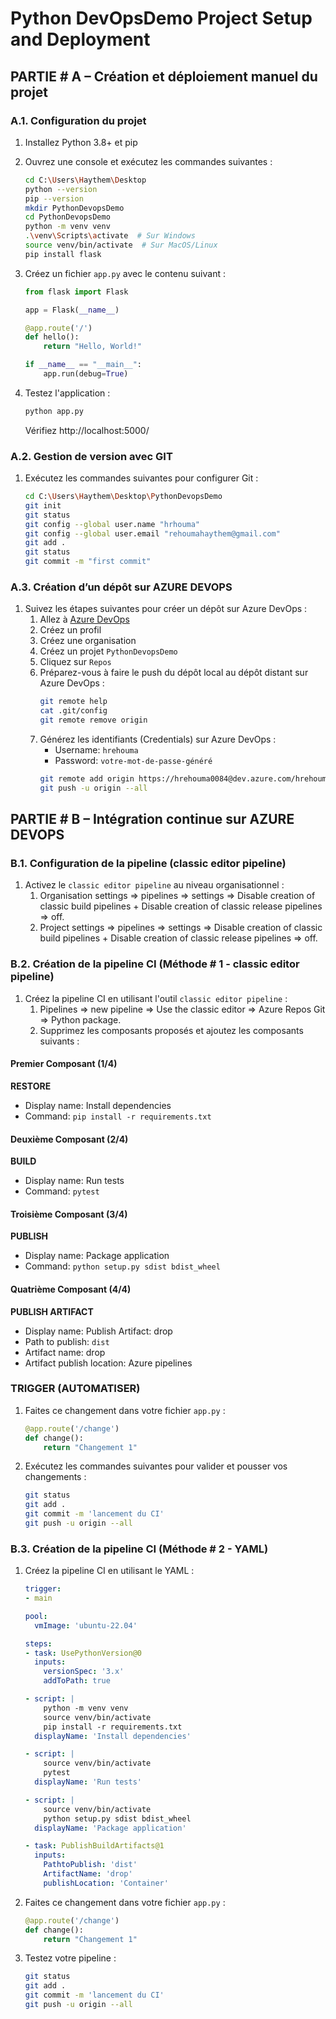 # Python DevOpsDemo Project Setup and Deployment

## PARTIE # A – Création et déploiement manuel du projet

### A.1. Configuration du projet
1. Installez Python 3.8+ et pip
2. Ouvrez une console et exécutez les commandes suivantes :
    ```bash
    cd C:\Users\Haythem\Desktop
    python --version
    pip --version
    mkdir PythonDevopsDemo
    cd PythonDevopsDemo
    python -m venv venv
    .\venv\Scripts\activate  # Sur Windows
    source venv/bin/activate  # Sur MacOS/Linux
    pip install flask
    ```

3. Créez un fichier `app.py` avec le contenu suivant :
    ```python
    from flask import Flask

    app = Flask(__name__)

    @app.route('/')
    def hello():
        return "Hello, World!"

    if __name__ == "__main__":
        app.run(debug=True)
    ```

4. Testez l'application :
    ```bash
    python app.py
    ```
   Vérifiez http://localhost:5000/

### A.2. Gestion de version avec GIT
1. Exécutez les commandes suivantes pour configurer Git :
    ```bash
    cd C:\Users\Haythem\Desktop\PythonDevopsDemo
    git init
    git status
    git config --global user.name "hrhouma"
    git config --global user.email "rehoumahaythem@gmail.com"
    git add .
    git status
    git commit -m "first commit"
    ```

### A.3. Création d’un dépôt sur AZURE DEVOPS
1. Suivez les étapes suivantes pour créer un dépôt sur Azure DevOps :
    1. Allez à [Azure DevOps](https://dev.azure.com/)
    2. Créez un profil
    3. Créez une organisation
    4. Créez un projet `PythonDevopsDemo`
    5. Cliquez sur `Repos`
    6. Préparez-vous à faire le push du dépôt local au dépôt distant sur Azure DevOps :
        ```bash
        git remote help
        cat .git/config
        git remote remove origin
        ```
    7. Générez les identifiants (Credentials) sur Azure DevOps :
        - Username: `hrehouma`
        - Password: `votre-mot-de-passe-généré`
        ```bash
        git remote add origin https://hrehouma0084@dev.azure.com/hrehouma0084/PythonDevopsDemo/_git/PythonDevopsDemo
        git push -u origin --all
        ```

## PARTIE # B – Intégration continue sur AZURE DEVOPS

### B.1. Configuration de la pipeline (classic editor pipeline)
1. Activez le `classic editor pipeline` au niveau organisationnel :
    1. Organisation settings => pipelines => settings => Disable creation of classic build pipelines + Disable creation of classic release pipelines => off.
    2. Project settings => pipelines => settings => Disable creation of classic build pipelines + Disable creation of classic release pipelines => off.

### B.2. Création de la pipeline CI (Méthode # 1 - classic editor pipeline)
1. Créez la pipeline CI en utilisant l'outil `classic editor pipeline` :
    1. Pipelines => new pipeline => Use the classic editor => Azure Repos Git => Python package.
    2. Supprimez les composants proposés et ajoutez les composants suivants :

#### Premier Composant (1/4)
**RESTORE**
- Display name: Install dependencies
- Command: `pip install -r requirements.txt`

#### Deuxième Composant (2/4)
**BUILD**
- Display name: Run tests
- Command: `pytest`

#### Troisième Composant (3/4)
**PUBLISH**
- Display name: Package application
- Command: `python setup.py sdist bdist_wheel`

#### Quatrième Composant (4/4)
**PUBLISH ARTIFACT**
- Display name: Publish Artifact: drop
- Path to publish: `dist`
- Artifact name: drop
- Artifact publish location: Azure pipelines

### TRIGGER (AUTOMATISER)
1. Faites ce changement dans votre fichier `app.py` :
    ```python
    @app.route('/change')
    def change():
        return "Changement 1"
    ```

2. Exécutez les commandes suivantes pour valider et pousser vos changements :
    ```bash
    git status
    git add .
    git commit -m 'lancement du CI'
    git push -u origin --all
    ```

### B.3. Création de la pipeline CI (Méthode # 2 - YAML)
1. Créez la pipeline CI en utilisant le YAML :
    ```yaml
    trigger:
    - main

    pool:
      vmImage: 'ubuntu-22.04'

    steps:
    - task: UsePythonVersion@0
      inputs:
        versionSpec: '3.x'
        addToPath: true

    - script: |
        python -m venv venv
        source venv/bin/activate
        pip install -r requirements.txt
      displayName: 'Install dependencies'

    - script: |
        source venv/bin/activate
        pytest
      displayName: 'Run tests'

    - script: |
        source venv/bin/activate
        python setup.py sdist bdist_wheel
      displayName: 'Package application'

    - task: PublishBuildArtifacts@1
      inputs:
        PathtoPublish: 'dist'
        ArtifactName: 'drop'
        publishLocation: 'Container'
    ```

2. Faites ce changement dans votre fichier `app.py` :
    ```python
    @app.route('/change')
    def change():
        return "Changement 1"
    ```

3. Testez votre pipeline :
    ```bash
    git status
    git add .
    git commit -m 'lancement du CI'
    git push -u origin --all
    ```
